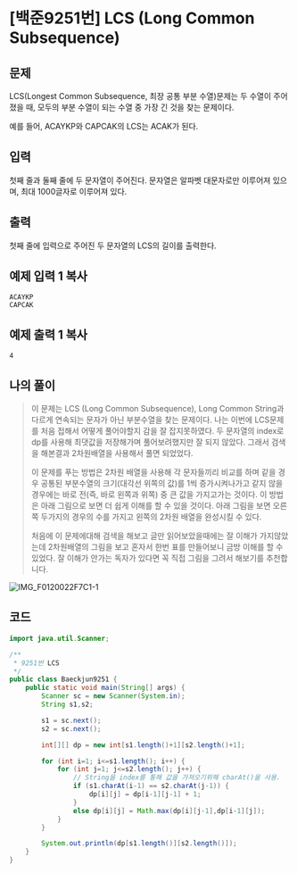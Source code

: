 # [백준9251번] LCS (Long Common Subsequence)

## 문제

LCS(Longest Common Subsequence, 최장 공통 부분 수열)문제는 두 수열이 주어졌을 때, 모두의 부분 수열이 되는 수열 중 가장 긴 것을 찾는 문제이다.

예를 들어, ACAYKP와 CAPCAK의 LCS는 ACAK가 된다.

## 입력

첫째 줄과 둘째 줄에 두 문자열이 주어진다. 문자열은 알파벳 대문자로만 이루어져 있으며, 최대 1000글자로 이루어져 있다.

## 출력

첫째 줄에 입력으로 주어진 두 문자열의 LCS의 길이를 출력한다.

## 예제 입력 1 복사

```
ACAYKP
CAPCAK
```

## 예제 출력 1 복사

```
4
```



## 나의 풀이

> 이 문제는 LCS (Long Common Subsequence), Long Common String과 다르게 연속되는 문자가 아닌 부분수열을 찾는 문제이다. 나는 이번에 LCS문제를 처음 접해서 어떻게 풀어야할지 감을 잘 잡지못하였다. 두 문자열의 index로 dp를 사용해 최댓값을 저장해가며 풀어보려했지만 잘 되지 않았다. 그래서 검색을 해본결과 2차원배열을 사용해서 풀면 되었었다.
>
> 이 문제를 푸는 방법은 2차원 배열을 사용해 각 문자들끼리 비교를 하며 같을 경우 공통된 부분수열의 크기(대각선 위쪽의 값)를 1씩 증가시켜나가고 같지 않을 경우에는 바로 전(즉, 바로 왼쪽과 위쪽) 중 큰 값을 가지고가는 것이다. 이 방법은 아래 그림으로 보면 더 쉽게 이해를 할 수 있을 것이다. 아래 그림을 보면 오른쪽 두가지의 경우의 수를 가지고 왼쪽의 2차원 배열을 완성시킬 수 있다.
>
> 처음에 이 문제에대해 검색을 해보고 글만 읽어보았을때에는 잘 이해가 가지않았는데 2차원배열의 그림을 보고 혼자서 한번 표를 만들어보니 금방 이해를 할 수 있었다. 잘 이해가 안가는 독자가 있다면 꼭 직접 그림을 그려서 해보기를 추천합니다.

![IMG_F0120022F7C1-1](https://user-images.githubusercontent.com/37801041/72216010-84d57100-355e-11ea-9811-5f9a91642ec9.jpeg)



## 코드

```java
import java.util.Scanner;

/**
 * 9251번 LCS
 */
public class Baeckjun9251 {
    public static void main(String[] args) {
        Scanner sc = new Scanner(System.in);
        String s1,s2;

        s1 = sc.next();
        s2 = sc.next();

        int[][] dp = new int[s1.length()+1][s2.length()+1];

        for (int i=1; i<=s1.length(); i++) {
            for (int j=1; j<=s2.length(); j++) {
              	// String을 index를 통해 값을 가져오기위해 charAt()을 사용.
                if (s1.charAt(i-1) == s2.charAt(j-1)) {
                    dp[i][j] = dp[i-1][j-1] + 1;
                }
                else dp[i][j] = Math.max(dp[i][j-1],dp[i-1][j]);
            }
        }

        System.out.println(dp[s1.length()][s2.length()]);
    }
}

```



